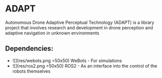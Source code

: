 # ADAPT
Autonomous Drone Adaptive Perceptual Technology (ADAPT) is a library project that involves research and development in drone perception and adaptive navigation in unknown environments


## Dependencies:
* ![](res/webots.png =50x50) WeBots - For simulations
* ![](res/ros2.png =50x50) ROS2 - As an interface into the control of the robots themselves